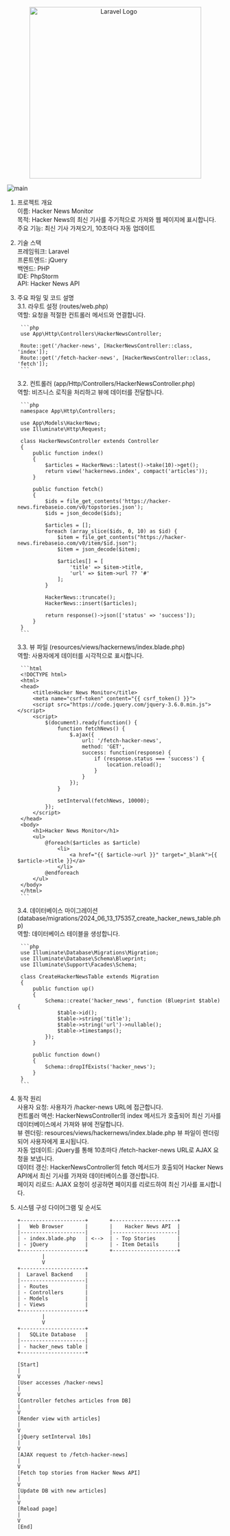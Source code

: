 <p align="center"><a href="https://laravel.com" target="_blank"><img src="https://raw.githubusercontent.com/laravel/art/master/logo-lockup/5%20SVG/2%20CMYK/1%20Full%20Color/laravel-logolockup-cmyk-red.svg" width="400" alt="Laravel Logo"></a></p>

![main](https://github.com/kimheekimhee/hacker-news-monitor/assets/108660653/1ecb55f1-6185-469b-a4a5-be90f9a41f25)


1. 프로젝트 개요  
    이름: Hacker News Monitor  
    목적: Hacker News의 최신 기사를 주기적으로 가져와 웹 페이지에 표시합니다.  
    주요 기능: 최신 기사 가져오기, 10초마다 자동 업데이트  

2. 기술 스택  
    프레임워크: Laravel  
    프론트엔드: jQuery  
    백엔드: PHP  
    IDE: PhpStorm  
    API: Hacker News API  

3. 주요 파일 및 코드 설명  
    3.1. 라우트 설정 (routes/web.php)  
        역할: 요청을 적절한 컨트롤러 메서드와 연결합니다.  

        ```php
        use App\Http\Controllers\HackerNewsController;

        Route::get('/hacker-news', [HackerNewsController::class, 'index']);
        Route::get('/fetch-hacker-news', [HackerNewsController::class, 'fetch']);
        ```  
    3.2. 컨트롤러 (app/Http/Controllers/HackerNewsController.php)  
        역할: 비즈니스 로직을 처리하고 뷰에 데이터를 전달합니다.  

        ```php
        namespace App\Http\Controllers;

        use App\Models\HackerNews;
        use Illuminate\Http\Request;

        class HackerNewsController extends Controller
        {
            public function index()
            {
                $articles = HackerNews::latest()->take(10)->get();
                return view('hackernews.index', compact('articles'));
            }

            public function fetch()
            {
                $ids = file_get_contents('https://hacker-news.firebaseio.com/v0/topstories.json');
                $ids = json_decode($ids);

                $articles = [];
                foreach (array_slice($ids, 0, 10) as $id) {
                    $item = file_get_contents("https://hacker-news.firebaseio.com/v0/item/$id.json");
                    $item = json_decode($item);

                    $articles[] = [
                        'title' => $item->title,
                        'url' => $item->url ?? '#'
                    ];
                }

                HackerNews::truncate();
                HackerNews::insert($articles);

                return response()->json(['status' => 'success']);
            }
        }
        ```  
    3.3. 뷰 파일 (resources/views/hackernews/index.blade.php)  
        역할: 사용자에게 데이터를 시각적으로 표시합니다.  

        ```html
        <!DOCTYPE html>
        <html>
        <head>
            <title>Hacker News Monitor</title>
            <meta name="csrf-token" content="{{ csrf_token() }}">
            <script src="https://code.jquery.com/jquery-3.6.0.min.js"></script>
            <script>
                $(document).ready(function() {
                    function fetchNews() {
                        $.ajax({
                            url: '/fetch-hacker-news',
                            method: 'GET',
                            success: function(response) {
                                if (response.status === 'success') {
                                    location.reload();
                                }
                            }
                        });
                    }

                    setInterval(fetchNews, 10000);
                });
            </script>
        </head>
        <body>
            <h1>Hacker News Monitor</h1>
            <ul>
                @foreach($articles as $article)
                    <li>
                        <a href="{{ $article->url }}" target="_blank">{{ $article->title }}</a>
                    </li>
                @endforeach
            </ul>
        </body>
        </html>
        ```  
    3.4. 데이터베이스 마이그레이션 (database/migrations/2024_06_13_175357_create_hacker_news_table.php)  
        역할: 데이터베이스 테이블을 생성합니다.  

        ```php
        use Illuminate\Database\Migrations\Migration;
        use Illuminate\Database\Schema\Blueprint;
        use Illuminate\Support\Facades\Schema;

        class CreateHackerNewsTable extends Migration
        {
            public function up()
            {
                Schema::create('hacker_news', function (Blueprint $table) {
                    $table->id();
                    $table->string('title');
                    $table->string('url')->nullable();
                    $table->timestamps();
                });
            }

            public function down()
            {
                Schema::dropIfExists('hacker_news');
            }
        }
        ```  

4. 동작 원리  
    사용자 요청: 사용자가 /hacker-news URL에 접근합니다.  
    컨트롤러 액션: HackerNewsController의 index 메서드가 호출되어 최신 기사를 데이터베이스에서 가져와 뷰에 전달합니다.  
    뷰 렌더링: resources/views/hackernews/index.blade.php 뷰 파일이 렌더링되어 사용자에게 표시됩니다.  
    자동 업데이트: jQuery를 통해 10초마다 /fetch-hacker-news URL로 AJAX 요청을 보냅니다.  
    데이터 갱신: HackerNewsController의 fetch 메서드가 호출되어 Hacker News API에서 최신 기사를 가져와 데이터베이스를 갱신합니다.  
    페이지 리로드: AJAX 요청이 성공하면 페이지를 리로드하여 최신 기사를 표시합니다.  

5. 시스템 구성 다이어그램 및 순서도  
    ```
    +---------------------+       +---------------------+
    |   Web Browser       |       |    Hacker News API  |
    |---------------------|       |---------------------|
    | - index.blade.php   | <-->  | - Top Stories       |
    | - jQuery            |       | - Item Details      |
    +---------------------+       +---------------------+
            |
            V
    +---------------------+
    |  Laravel Backend    |
    |---------------------|
    | - Routes            |
    | - Controllers       |
    | - Models            |
    | - Views             |
    +---------------------+
            |
            V
    +---------------------+
    |   SQLite Database   |
    |---------------------|
    | - hacker_news table |
    +---------------------+
    ```  

    ```
    [Start]
    |
    V
    [User accesses /hacker-news]
    |
    V
    [Controller fetches articles from DB]
    |
    V
    [Render view with articles]
    |
    V
    [jQuery setInterval 10s]
    |
    V
    [AJAX request to /fetch-hacker-news]
    |
    V
    [Fetch top stories from Hacker News API]
    |
    V
    [Update DB with new articles]
    |
    V
    [Reload page]
    |
    V
    [End]
    ```  

